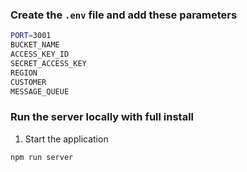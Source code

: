 ### Create the `.env` file and add these parameters

```sh
PORT=3001
BUCKET_NAME
ACCESS_KEY_ID
SECRET_ACCESS_KEY
REGION
CUSTOMER
MESSAGE_QUEUE
```

### Run the server locally with full install

1. Start the application

```sh
npm run server
```
